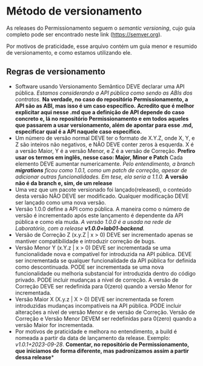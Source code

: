# Método de versionamento 

As releases do Permissionamento seguem o _semantic versioning_, cujo guia completo pode ser encontrado neste link (https://semver.org). 

Por motivos de praticidade, esse arquivo contém um guia menor e resumido de versionamento, e como estamos utilizando ele.

## Regras de versionamento

* Software usando Versionamento Semântico DEVE declarar uma API pública. _Estamos considerando a API pública como sendo as ABIs dos contratos._ **Na verdade, no caso do repositório Permissionamento, a API são as ABI, mas isso é um caso específico.** **Acredito que é melhor explicitar aqui nesse .md que a definição de API depende do caso concreto e, lá no repositório Permissionamento e em todos aqueles que passarem a usar versionamento, além de apontar para esse .md, especificar qual é a API naquele caso específico.** 
* Um número de versão normal DEVE ter o formato de X.Y.Z, onde X, Y, e Z são inteiros não negativos, e NÃO DEVE conter zeros à esquerda. X é a versão Maior, Y é a versão Menor, e Z é a versão de Correção. **Prefiro usar os termos em inglês, nesse caso: Major, Minor e Patch**
Cada elemento DEVE aumentar numericamente. _Pelo entendimento, a branch **migrations** ficou como 1.0.1, como um patch de correção, apesar de adicionar outras funcionalidades. Em tese, ela seria a 1.1.0._ **A versão não é da branch e, sim, de um release**
* Uma vez que um pacote versionado foi lançado(released), o conteúdo desta versão NÃO DEVE ser modificado. Qualquer modificação DEVE ser lançado como uma nova versão.
* Versão 1.0.0 define a API como pública. A maneira como o número de versão é incrementado após este lançamento é dependente da API pública e como ela muda. _A versão 1.0.0 é a usada na rede de Laboratório, com a release **v1.0.0+lab01-backend**._
* Versão de Correção Z (x.y.Z | x > 0) DEVE ser incrementado apenas se mantiver compatibilidade e introduzir correção de bugs.
* Versão Menor Y (x.Y.z | x > 0) DEVE ser incrementada se uma funcionalidade nova e compatível for introduzida na API pública. DEVE ser incrementada se qualquer funcionalidade da API pública for definida como descontinuada. PODE ser incrementada se uma nova funcionalidade ou melhoria substancial for introduzida dentro do código privado. PODE incluir mudanças a nível de correção. A versão de Correção DEVE ser redefinida para 0(zero) quando a versão Menor for incrementada.
* Versão Maior X (X.y.z | X > 0) DEVE ser incrementada se forem introduzidas mudanças incompatíveis na API pública. PODE incluir alterações a nível de versão Menor e de versão de Correção. Versão de Correção e Versão Menor DEVEM ser redefinidas para 0(zero) quando a versão Maior for incrementada.
* Por motivos de praticidade e melhora no entendimento, a build é nomeada a partir da data de lançamento da release. Exemplo: _v1.0.1+2023-09-28_. **Comentar, no repositório de Permissionamento, que iniciamos de forma diferente, mas padronizamos assim a partir dessa release***
